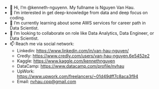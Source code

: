- 👋 Hi, I’m @kenneth-nguyenn. My fullname is Nguyen Van Hau.
- 👀 I’m interested in get deep-knowledge from data and deep focus on coding. 
- 🌱 I’m currently learning about some AWS services for career path in Data Scientist.
- 💞️ I’m looking to collaborate on role like Data Analytics, Data Engineer, or Data Scientist.
- 📫 Reach me via social network:
  - Linkedin: https://www.linkedin.com/in/van-hau-nguyen/
  - Credly: https://www.credly.com/users/van-hau-nguyen.6e5452e2
  - Kaggle: https://www.kaggle.com/kennethnguyen
  - DataCamp: https://www.datacamp.com/profile/nvhau
  - UpWork: https://www.upwork.com/freelancers/~01d49dff7c8aca3f94
  - Email: nvhau.cpp@gmail.com

<!---
kenneth-nguyenn/kenneth-nguyenn is a ✨ special ✨ repository because its `README.md` (this file) appears on your GitHub profile.
You can click the Preview link to take a look at your changes.
--->
